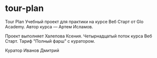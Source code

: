 # tour-plan

Tour Plan
Учебный проект для практики на курсе Веб Старт от Glo Academy. Автор курса — Артем Исламов.

Проект выполняет
Халепова Ксения. Четырнадцатый поток курса Веб Старт. Тариф "Полный фарш" с куратором.

Куратор
Иванов Дмитрий
